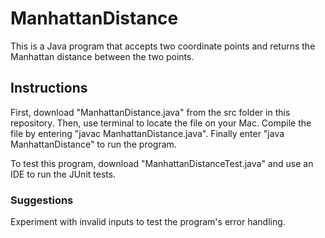 # ManhattanDistance
This is a Java program that accepts two coordinate points and returns the Manhattan distance between the two points.

## Instructions
First, download "ManhattanDistance.java" from the src folder in this repository. Then, use terminal to locate the file on your Mac. Compile the file by entering "javac ManhattanDistance.java". Finally enter "java ManhattanDistance" to run the program.

To test this program, download "ManhattanDistanceTest.java" and use an IDE to run the JUnit tests.

### Suggestions
Experiment with invalid inputs to test the program's error handling.
